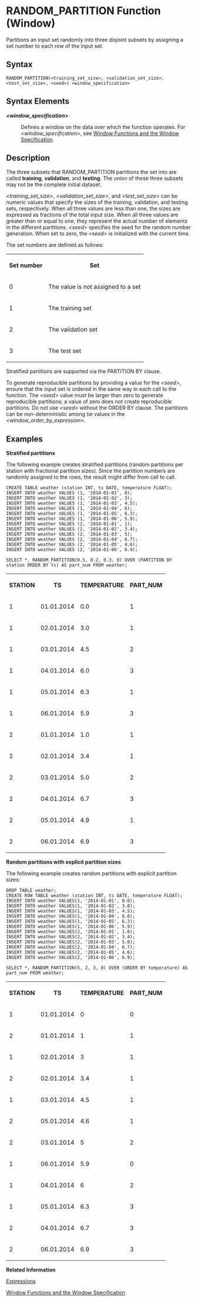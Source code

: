 <!-- loioabf3dd7576464c30a7897a05d1ef8cb2 -->

# RANDOM\_PARTITION Function \(Window\)

Partitions an input set randomly into three disjoint subsets by assigning a set number to each row of the input set.



<a name="loioabf3dd7576464c30a7897a05d1ef8cb2__sql_function_abs_1sql_function_abs_syntax"/>

## Syntax

```
RANDOM_PARTITION(<training_set_size>, <validation_set_size>, <test_set_size>, <seed>) <window_specification>
```



<a name="loioabf3dd7576464c30a7897a05d1ef8cb2__section_uqj_trk_d1b"/>

## Syntax Elements


<dl>
<dt><b>

*<window\_specification\>*

</b></dt>
<dd>

Defines a window on the data over which the function operates. For *<window\_specification\>*, see [Window Functions and the Window Specification](window-functions-and-the-window-specification-20a3533.md).



</dd>
</dl>



<a name="loioabf3dd7576464c30a7897a05d1ef8cb2__sql_function_abs_1sql_function_abs_description"/>

## Description

The three subsets that RANDOM\_PARTITION partitions the set into are called **training**, **validation**, and **testing**. The union of these three subsets may not be the complete initial dataset.

*<training\_set\_size\>*, *<validation\_set\_size\>*, and *<test\_set\_size\>* can be numeric values that specify the sizes of the training, validation, and testing sets, respectively. When all three values are less than one, the sizes are expressed as fractions of the total input size. When all three values are greater than or equal to one, they represent the actual number of elements in the different partitions. *<seed\>* specifies the seed for the random number generation. When set to zero, the *<seed\>* is initialized with the current time.

The set numbers are defined as follows:


<table>
<tr>
<th valign="top">

Set number



</th>
<th valign="top">

Set



</th>
</tr>
<tr>
<td valign="top">

0



</td>
<td valign="top">

The value is not assigned to a set



</td>
</tr>
<tr>
<td valign="top">

1



</td>
<td valign="top">

The training set



</td>
</tr>
<tr>
<td valign="top">

2



</td>
<td valign="top">

The validation set



</td>
</tr>
<tr>
<td valign="top">

3



</td>
<td valign="top">

The test set



</td>
</tr>
</table>

Stratified partitions are supported via the PARTITION BY clause.

To generate reproducible partitions by providing a value for the *<seed\>*, ensure that the input set is ordered in the same way in each call to the function. The *<seed\>* value must be larger than zero to generate reproducible partitions; a value of zero does not create reproducible partitions. Do not use *<seed\>* without the ORDER BY clause. The partitions can be non-deterministic among tie values in the *<window\_order\_by\_expression\>*.



<a name="loioabf3dd7576464c30a7897a05d1ef8cb2__sql_function_abs_1sql_function_abs_examples"/>

## Examples

**Stratified partitions**

The following example creates stratified partitions \(random partitions per station with fractional partition sizes\). Since the partition numbers are randomly assigned to the rows, the result might differ from call to call.

```
CREATE TABLE weather (station INT, ts DATE, temperature FLOAT);
INSERT INTO weather VALUES (1, '2014-01-01', 0);
INSERT INTO weather VALUES (1, '2014-01-02', 3);
INSERT INTO weather VALUES (1, '2014-01-03', 4.5);
INSERT INTO weather VALUES (1, '2014-01-04', 6);
INSERT INTO weather VALUES (1, '2014-01-05', 6.3);
INSERT INTO weather VALUES (1, '2014-01-06', 5.9);
INSERT INTO weather VALUES (2, '2014-01-01', 1);
INSERT INTO weather VALUES (2, '2014-01-02', 3.4);
INSERT INTO weather VALUES (2, '2014-01-03', 5);
INSERT INTO weather VALUES (2, '2014-01-04', 6.7);
INSERT INTO weather VALUES (2, '2014-01-05', 4.6);
INSERT INTO weather VALUES (2, '2014-01-06', 6.9);
				
SELECT *, RANDOM_PARTITION(0.5, 0.2, 0.3, 0) OVER (PARTITION BY station ORDER BY ts) AS part_num FROM weather;
```


<table>
<tr>
<th valign="top">

STATION



</th>
<th valign="top">

TS



</th>
<th valign="top">

TEMPERATURE



</th>
<th valign="top">

PART\_NUM



</th>
</tr>
<tr>
<td valign="top">

1



</td>
<td valign="top">

01.01.2014



</td>
<td valign="top">

0.0



</td>
<td valign="top">

1



</td>
</tr>
<tr>
<td valign="top">

1



</td>
<td valign="top">

02.01.2014



</td>
<td valign="top">

3.0



</td>
<td valign="top">

1



</td>
</tr>
<tr>
<td valign="top">

1



</td>
<td valign="top">

03.01.2014



</td>
<td valign="top">

4.5



</td>
<td valign="top">

2



</td>
</tr>
<tr>
<td valign="top">

1



</td>
<td valign="top">

04.01.2014



</td>
<td valign="top">

6.0



</td>
<td valign="top">

3



</td>
</tr>
<tr>
<td valign="top">

1



</td>
<td valign="top">

05.01.2014



</td>
<td valign="top">

6.3



</td>
<td valign="top">

1



</td>
</tr>
<tr>
<td valign="top">

1



</td>
<td valign="top">

06.01.2014



</td>
<td valign="top">

5.9



</td>
<td valign="top">

3



</td>
</tr>
<tr>
<td valign="top">

2



</td>
<td valign="top">

01.01.2014



</td>
<td valign="top">

1.0



</td>
<td valign="top">

1



</td>
</tr>
<tr>
<td valign="top">

2



</td>
<td valign="top">

02.01.2014



</td>
<td valign="top">

3.4



</td>
<td valign="top">

1



</td>
</tr>
<tr>
<td valign="top">

2



</td>
<td valign="top">

03.01.2014



</td>
<td valign="top">

5.0



</td>
<td valign="top">

2



</td>
</tr>
<tr>
<td valign="top">

2



</td>
<td valign="top">

04.01.2014



</td>
<td valign="top">

6.7



</td>
<td valign="top">

3



</td>
</tr>
<tr>
<td valign="top">

2



</td>
<td valign="top">

05.01.2014



</td>
<td valign="top">

4.9



</td>
<td valign="top">

1



</td>
</tr>
<tr>
<td valign="top">

2



</td>
<td valign="top">

06.01.2014



</td>
<td valign="top">

6.9



</td>
<td valign="top">

3



</td>
</tr>
</table>

**Random partitions with explicit partition sizes**

The following example creates random partitions with explicit partition sizes:

```
DROP TABLE weather;
CREATE ROW TABLE weather (station INT, ts DATE, temperature FLOAT);
INSERT INTO weather VALUES(1, '2014-01-01', 0.0);
INSERT INTO weather VALUES(1, '2014-01-02', 3.0);
INSERT INTO weather VALUES(1, '2014-01-03', 4.5);
INSERT INTO weather VALUES(1, '2014-01-04', 6.0);
INSERT INTO weather VALUES(1, '2014-01-05', 6.3);
INSERT INTO weather VALUES(1, '2014-01-06', 5.9);
INSERT INTO weather VALUES(2, '2014-01-01', 1.0);
INSERT INTO weather VALUES(2, '2014-01-02', 3.4);
INSERT INTO weather VALUES(2, '2014-01-03', 5.0);
INSERT INTO weather VALUES(2, '2014-01-04', 6.7);
INSERT INTO weather VALUES(2, '2014-01-05', 4.6);
INSERT INTO weather VALUES(2, '2014-01-06', 6.9);

SELECT *, RANDOM_PARTITION(5, 2, 3, 0) OVER (ORDER BY temperature) AS part_num FROM weather;
```


<table>
<tr>
<th valign="top">

STATION



</th>
<th valign="top">

TS



</th>
<th valign="top">

TEMPERATURE



</th>
<th valign="top">

PART\_NUM



</th>
</tr>
<tr>
<td valign="top">

1



</td>
<td valign="top">

01.01.2014



</td>
<td valign="top">

0



</td>
<td valign="top">

0



</td>
</tr>
<tr>
<td valign="top">

2



</td>
<td valign="top">

01.01.2014



</td>
<td valign="top">

1



</td>
<td valign="top">

1



</td>
</tr>
<tr>
<td valign="top">

1



</td>
<td valign="top">

02.01.2014



</td>
<td valign="top">

3



</td>
<td valign="top">

1



</td>
</tr>
<tr>
<td valign="top">

2



</td>
<td valign="top">

02.01.2014



</td>
<td valign="top">

3.4



</td>
<td valign="top">

1



</td>
</tr>
<tr>
<td valign="top">

1



</td>
<td valign="top">

03.01.2014



</td>
<td valign="top">

4.5



</td>
<td valign="top">

1



</td>
</tr>
<tr>
<td valign="top">

2



</td>
<td valign="top">

05.01.2014



</td>
<td valign="top">

4.6



</td>
<td valign="top">

1



</td>
</tr>
<tr>
<td valign="top">

2



</td>
<td valign="top">

03.01.2014



</td>
<td valign="top">

5



</td>
<td valign="top">

2



</td>
</tr>
<tr>
<td valign="top">

1



</td>
<td valign="top">

06.01.2014



</td>
<td valign="top">

5.9



</td>
<td valign="top">

0



</td>
</tr>
<tr>
<td valign="top">

1



</td>
<td valign="top">

04.01.2014



</td>
<td valign="top">

6



</td>
<td valign="top">

2



</td>
</tr>
<tr>
<td valign="top">

1



</td>
<td valign="top">

05.01.2014



</td>
<td valign="top">

6.3



</td>
<td valign="top">

3



</td>
</tr>
<tr>
<td valign="top">

2



</td>
<td valign="top">

04.01.2014



</td>
<td valign="top">

6.7



</td>
<td valign="top">

3



</td>
</tr>
<tr>
<td valign="top">

2



</td>
<td valign="top">

06.01.2014



</td>
<td valign="top">

6.9



</td>
<td valign="top">

3



</td>
</tr>
</table>

**Related Information**  


[Expressions](../expressions-20a4389.md "An expression is a clause that can be evaluated to return values.")

[Window Functions and the Window Specification](window-functions-and-the-window-specification-20a3533.md "Window functions allow you to perform analytic operations over a set of input rows.")

